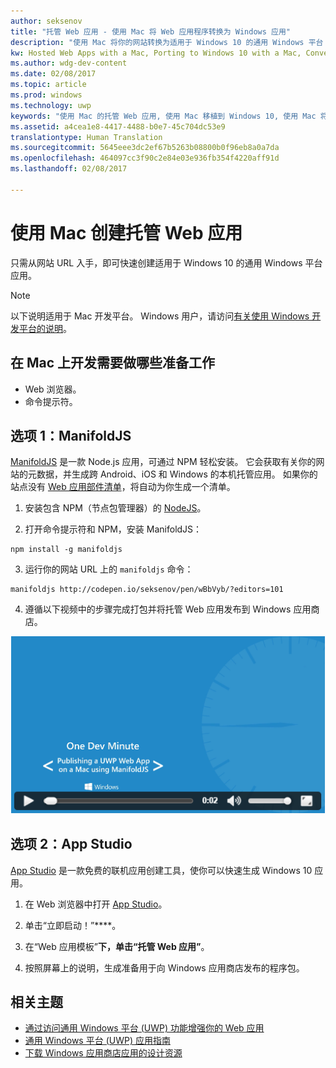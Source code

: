 ```yaml
---
author: seksenov
title: "托管 Web 应用 - 使用 Mac 将 Web 应用程序转换为 Windows 应用"
description: "使用 Mac 将你的网站转换为适用于 Windows 10 的通用 Windows 平台 (UWP) 应用。"
kw: Hosted Web Apps with a Mac, Porting to Windows 10 with a Mac, Convert website to Windows with Mac, Packaging web application with ManfoldJS for Windows Store, Add website to Windows Store with App Studio
ms.author: wdg-dev-content
ms.date: 02/08/2017
ms.topic: article
ms.prod: windows
ms.technology: uwp
keywords: "使用 Mac 的托管 Web 应用, 使用 Mac 移植到 Windows 10, 使用 Mac 将网站转换为 Windows, 到 Windows 应用商店的网站, 适用于 Web 应用的 Manifold JS, 适用于 Web 应用的 App Studio"
ms.assetid: a4cea1e8-4417-4488-b0e7-45c704dc53e9
translationtype: Human Translation
ms.sourcegitcommit: 5645eee3dc2ef67b5263b08800b0f96eb8a0a7da
ms.openlocfilehash: 464097cc3f90c2e84e03e936fb354f4220aff91d
ms.lasthandoff: 02/08/2017

---
```


# <a name="create-your-hosted-web-app-using-a-mac"></a>使用 Mac 创建托管 Web 应用

只需从网站 URL 入手，即可快速创建适用于 Windows 10 的通用 Windows 平台应用。 

> [!NOTE]
> 以下说明适用于 Mac 开发平台。 Windows 用户，请访问[有关使用 Windows 开发平台的说明](./hwa-create-windows.md)。

## <a name="what-you-need-to-develop-on-mac"></a>在 Mac 上开发需要做哪些准备工作

- Web 浏览器。
- 命令提示符。

## <a name="option-1-manifoldjs"></a>选项 1：ManifoldJS

[ManifoldJS](http://manifoldjs.com/) 是一款 Node.js 应用，可通过 NPM 轻松安装。 它会获取有关你的网站的元数据，并生成跨 Android、iOS 和 Windows 的本机托管应用。 如果你的站点没有 [Web 应用部件清单](https://www.w3.org/TR/appmanifest/)，将自动为你生成一个清单。

1. 安装包含 NPM（节点包管理器）的 [NodeJS](https://nodejs.org/)。 <br>

2. 打开命令提示符和 NPM，安装 ManifoldJS：
```
npm install -g manifoldjs
```

3. 运行你的网站 URL 上的 `manifoldjs` 命令：
```
manifoldjs http://codepen.io/seksenov/pen/wBbVyb/?editors=101
```

4. 遵循以下视频中的步骤完成打包并将托管 Web 应用发布到 Windows 应用商店。

[![使用 ManifoldJS 在 Mac 上发布 UWP Web 应用](images/hwa-to-uwp/mac_manifoldjs_video.png)](https://sec.ch9.ms/ch9/0a67/9b06e5c7-d7aa-478d-b30d-f99e145a0a67/ManifoldJS_high.mp4 "使用 ManifoldJS 在 Mac 上发布 UWP Web 应用")

## <a name="option-2-app-studio"></a>选项 2：App Studio

[App Studio](http://appstudio.windows.com/) 是一款免费的联机应用创建工具，使你可以快速生成 Windows 10 应用。

1. 在 Web 浏览器中打开 [App Studio](http://appstudio.windows.com/)。

2. 单击“立即启动！”****。

3. 在“Web 应用模板”****下，单击“托管 Web 应用”****。

4. 按照屏幕上的说明，生成准备用于向 Windows 应用商店发布的程序包。

## <a name="related-topics"></a>相关主题

- [通过访问通用 Windows 平台 (UWP) 功能增强你的 Web 应用](./hwa-access-features.md)
- [通用 Windows 平台 (UWP) 应用指南](http://go.microsoft.com/fwlink/p/?LinkID=397871)
- [下载 Windows 应用商店应用的设计资源](https://msdn.microsoft.com/library/windows/apps/xaml/bg125377.aspx)

